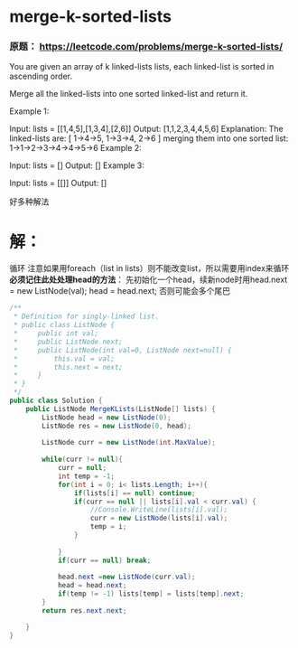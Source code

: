 # merge-k-sorted-lists

### 原题： https://leetcode.com/problems/merge-k-sorted-lists/
You are given an array of k linked-lists lists, each linked-list is sorted in ascending order.

Merge all the linked-lists into one sorted linked-list and return it.

 

Example 1:

Input: lists = [[1,4,5],[1,3,4],[2,6]]
Output: [1,1,2,3,4,4,5,6]
Explanation: The linked-lists are:
[
  1->4->5,
  1->3->4,
  2->6
]
merging them into one sorted list:
1->1->2->3->4->4->5->6
Example 2:

Input: lists = []
Output: []
Example 3:

Input: lists = [[]]
Output: []


好多种解法

# 解：
循环
注意如果用foreach（list in lists）则不能改变list，所以需要用index来循环
**必须记住此处处理head的方法**： 先初始化一个head，续新node时用head.next = new ListNode(val); head = head.next;
否则可能会多个尾巴

```c#
/**
 * Definition for singly-linked list.
 * public class ListNode {
 *     public int val;
 *     public ListNode next;
 *     public ListNode(int val=0, ListNode next=null) {
 *         this.val = val;
 *         this.next = next;
 *     }
 * }
 */
public class Solution {
    public ListNode MergeKLists(ListNode[] lists) {
        ListNode head = new ListNode(0);
        ListNode res = new ListNode(0, head);
        
        ListNode curr = new ListNode(int.MaxValue);
        
        while(curr != null){
            curr = null;
            int temp = -1;
            for(int i = 0; i< lists.Length; i++){
                if(lists[i] == null) continue;
                if(curr == null || lists[i].val < curr.val) {
                    //Console.WriteLine(lists[i].val);
                    curr = new ListNode(lists[i].val);
                    temp = i;
                }
                
            }
            if(curr == null) break;
            
            head.next =new ListNode(curr.val);
            head = head.next;
            if(temp != -1) lists[temp] = lists[temp].next;
        }
        return res.next.next;

    }
}

```


